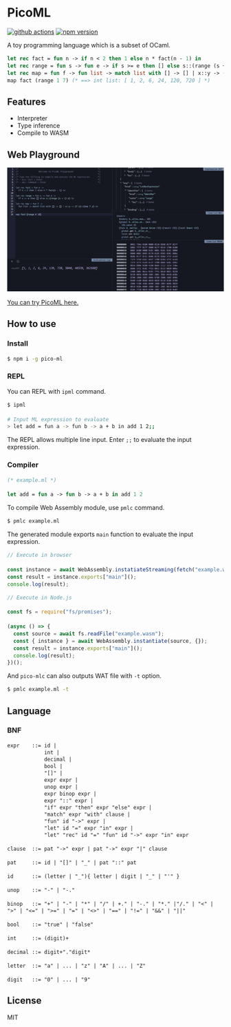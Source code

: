 # PicoML

[![github actions](https://github.com/Quramy/pico-ml/workflows/build/badge.svg)](https://github.com/Quramy/pico-ml/actions)
[![npm version](https://badge.fury.io/js/pico-ml.svg)](https://badge.fury.io/js/pico-ml)

A toy programming language which is a subset of OCaml.

```ocaml
let rec fact = fun n -> if n < 2 then 1 else n * fact(n - 1) in
let rec range = fun s -> fun e -> if s >= e then [] else s::(range (s + 1) e) in
let rec map = fun f -> fun list -> match list with [] -> [] | x::y -> (f x)::(map f y) in
map fact (range 1 7) (* ==> int list: [ 1, 2, 6, 24, 120, 720 ] *)
```

## Features

- Interpreter
- Type inference
- Compile to WASM

## Web Playground

[![Playground](https://raw.githubusercontent.com/Quramy/pico-ml/main/playground_capture.png)](https://quramy.github.io/pico-ml/)

[You can try PicoML here.](https://quramy.github.io/pico-ml/)

## How to use

### Install

```sh
$ npm i -g pico-ml
```

### REPL

You can REPL with `ipml` command.

```sh
$ ipml

# Input ML expression to evaluate
> let add = fun a -> fun b -> a + b in add 1 2;;
```

The REPL allows multiple line input. Enter `;;` to evaluate the input expression.

### Compiler

```ocaml
(* example.ml *)

let add = fun a -> fun b -> a + b in add 1 2
```

To compile Web Assembly module, use `pmlc` command.

```sh
$ pmlc example.ml
```

The generated module exports `main` function to evaluate the input expression.

```js
// Execute in browser

const instance = await WebAssembly.instatiateStreaming(fetch("example.wasm"), {});
const result = instance.exports["main"]();
console.log(result);
```

```js
// Execute in Node.js

const fs = require("fs/promises");

(async () => {
  const source = await fs.readFile("example.wasm");
  const { instance } = await WebAssembly.instantiate(source, {});
  const result = instance.exports["main"]();
  console.log(result);
})();
```

And `pico-mlc` can also outputs WAT file with `-t` option.

```sh
$ pmlc example.ml -t
```

## Language

### BNF

```
expr    ::= id |
            int |
            decimal |
            bool |
            "[]" |
            expr expr |
            unop expr |
            expr binop expr |
            expr "::" expr |
            "if" expr "then" expr "else" expr |
            "match" expr "with" clause |
            "fun" id "->" expr |
            "let" id "=" expr "in" expr |
            "let" "rec" id "=" "fun" id "->" expr "in" expr

clause  ::= pat "->" expr | pat "->" expr "|" clause

pat     ::= id | "[]" | "_" | pat "::" pat

id      ::= (letter | "_"){ letter | digit | "_" | "'" }

unop    ::= "-" | "-."

binop   ::= "+" | "-" | "*" | "/" | +." | "-." | "*." |"/." | "<" | ">" | "<=" | ">=" | "=" | "<>" | "==" | "!=" | "&&" | "||"

bool    ::= "true" | "false"

int     ::= (digit)+

decimal ::= digit+"."digit*

letter  ::= "a" | ... | "z" | "A" | ... | "Z"

digit   ::= "0" | ... | "9"
```

## License

MIT
